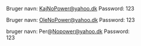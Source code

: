 <!-- Kajs login -->
Bruger navn:
KajNoPower@yahoo.dk
Password: 
123

<!-- Oles login -->
Bruger navn:
OleNoPower@yahoo.dk
Password: 
123

<!-- Pers login -->
bruger navn:
Per@Nopower@yahoo.dk
Password:   
123